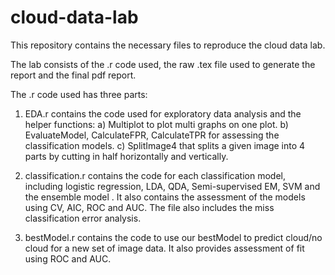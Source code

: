 cloud-data-lab
==============

This repository contains the necessary files to reproduce the cloud data lab.

The lab consists of the .r code used, the raw .tex file used to generate the report and the final pdf report.

The .r code used has three parts:
1. EDA.r contains the code used for exploratory data analysis and the helper functions:
  a) Multiplot to plot multi graphs on one plot.
  b) EvaluateModel, CalculateFPR, CalculateTPR for assessing the classification models.
  c) SplitImage4 that splits a given image into 4 parts by cutting in half horizontally and vertically.

2. classification.r contains the code for each classification model, including logistic regression, LDA, QDA, Semi-supervised EM, SVM and the ensemble model . It also contains the assessment of the models using CV, AIC, ROC and AUC. The file also includes the miss classification error analysis.

3. bestModel.r contains the code to use our bestModel to predict cloud/no cloud for a new set of image data. It also provides assessment of fit using ROC and AUC.


